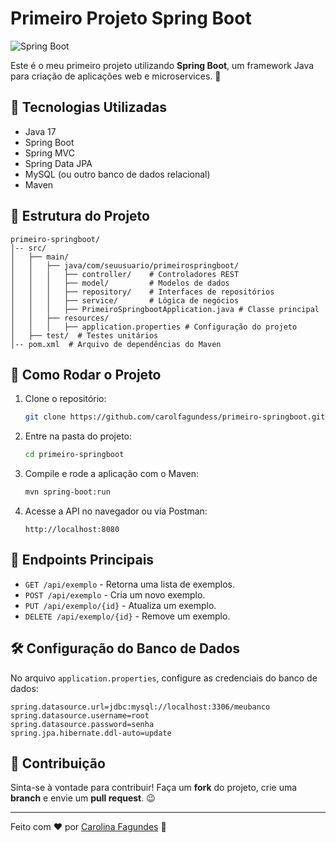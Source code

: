 # Primeiro Projeto Spring Boot

![Spring Boot](https://img.shields.io/badge/Spring%20Boot-2.7.5-green)

Este é o meu primeiro projeto utilizando **Spring Boot**, um framework Java para criação de aplicações web e microservices. 🚀

## 📌 Tecnologias Utilizadas

- Java 17
- Spring Boot
- Spring MVC
- Spring Data JPA
- MySQL (ou outro banco de dados relacional)
- Maven

## 📂 Estrutura do Projeto

```
primeiro-springboot/
│-- src/
│   ├── main/
│   │   ├── java/com/seuusuario/primeirospringboot/
│   │   │   ├── controller/    # Controladores REST
│   │   │   ├── model/         # Modelos de dados
│   │   │   ├── repository/    # Interfaces de repositórios
│   │   │   ├── service/       # Lógica de negócios
│   │   │   ├── PrimeiroSpringbootApplication.java # Classe principal
│   │   ├── resources/
│   │   │   ├── application.properties # Configuração do projeto
│   ├── test/  # Testes unitários
│-- pom.xml  # Arquivo de dependências do Maven
```

## 🚀 Como Rodar o Projeto

1. Clone o repositório:
   ```bash
   git clone https://github.com/carolfagundess/primeiro-springboot.git
   ```

2. Entre na pasta do projeto:
   ```bash
   cd primeiro-springboot
   ```

3. Compile e rode a aplicação com o Maven:
   ```bash
   mvn spring-boot:run
   ```

4. Acesse a API no navegador ou via Postman:
   ```
   http://localhost:8080
   ```

## 📜 Endpoints Principais

- `GET /api/exemplo` - Retorna uma lista de exemplos.
- `POST /api/exemplo` - Cria um novo exemplo.
- `PUT /api/exemplo/{id}` - Atualiza um exemplo.
- `DELETE /api/exemplo/{id}` - Remove um exemplo.

## 🛠 Configuração do Banco de Dados

No arquivo `application.properties`, configure as credenciais do banco de dados:
```properties
spring.datasource.url=jdbc:mysql://localhost:3306/meubanco
spring.datasource.username=root
spring.datasource.password=senha
spring.jpa.hibernate.ddl-auto=update
```

## 📌 Contribuição

Sinta-se à vontade para contribuir! Faça um **fork** do projeto, crie uma **branch** e envie um **pull request**. 😉

---

Feito com ❤️ por [Carolina Fagundes](https://github.com/carolfagundess) 🚀
